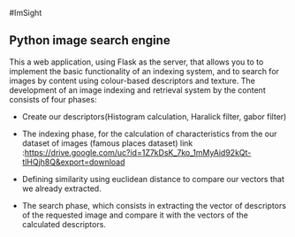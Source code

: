 #ImSight
## Python image search engine 
This a web application, using Flask as the server, that allows you to
to implement the basic functionality of an indexing system, and to
search for images by content using colour-based descriptors
and texture.
The development of an image indexing and retrieval system by the
content consists of four phases:

- Create our descriptors(Histogram calculation, Haralick filter, gabor filter)

- The indexing phase, for the calculation of characteristics from the our dataset of images (famous places dataset)
link :https://drive.google.com/uc?id=1Z7kDsK_7ko_1mMyAid92kQt-tlHQjh8Q&export=download

- Defining similarity using euclidean distance to compare our vectors that we already extracted.

- The search phase, which consists in extracting the vector of descriptors of
the requested image and compare it with the vectors of the calculated descriptors.

